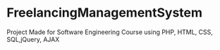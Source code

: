 # FreelancingManagementSystem
Project Made for Software Engineering Course using PHP, HTML, CSS, SQL,jQuery, AJAX

